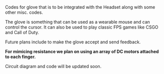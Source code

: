 Codes for glove that is to be integrated with the Headset along with some other misc. codes.

The glove is something that can be used as a wearable mouse and can control the cursor. It can also be used to play classic FPS games like CSGO and Call of Duty.

Future plans include to make the glove accept and send feedback.

<b>For mimicing resistance we plan on using an array of DC motors attached to each finger.</b>
  
  Circuit diagram and code will be updated soon.
